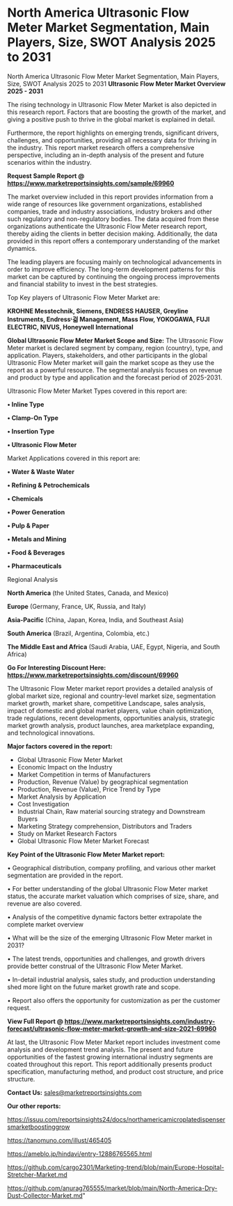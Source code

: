 # North America Ultrasonic Flow Meter Market Segmentation, Main Players, Size, SWOT Analysis 2025 to 2031
 North America Ultrasonic Flow Meter Market Segmentation, Main Players, Size, SWOT Analysis 2025 to 2031
<Strong> Ultrasonic Flow Meter Market Overview 2025 - 2031</strong>

The rising technology in Ultrasonic Flow Meter Market is also depicted in this research report. Factors that are boosting the growth of the market, and giving a positive push to thrive in the global market is explained in detail.

Furthermore, the report highlights on emerging trends, significant drivers, challenges, and opportunities, providing all necessary data for thriving in the industry. This report market research offers a comprehensive perspective, including an in-depth analysis of the present and future scenarios within the industry.

<strong>Request Sample Report @ <a href=https://www.marketreportsinsights.com/sample/69960>https://www.marketreportsinsights.com/sample/69960</a></strong>

The market overview included in this report provides information from a wide range of resources like government organizations, established companies, trade and industry associations, industry brokers and other such regulatory and non-regulatory bodies. The data acquired from these organizations authenticate the Ultrasonic Flow Meter research report, thereby aiding the clients in better decision making. Additionally, the data provided in this report offers a contemporary understanding of the market dynamics.

The leading players are focusing mainly on technological advancements in order to improve efficiency. The long-term development patterns for this market can be captured by continuing the ongoing process improvements and financial stability to invest in the best strategies.

Top Key players of Ultrasonic Flow Meter Market are:

<strong>KROHNE Messtechnik, Siemens, ENDRESS HAUSER, Greyline Instruments, Endressᶫ걺 Management, Mass Flow, YOKOGAWA, FUJI ELECTRIC, NIVUS, Honeywell International</strong>

<strong><b>Global Ultrasonic Flow Meter Market Scope and Size:</b></strong>
The Ultrasonic Flow Meter market is declared segment by company, region (country), type, and application. Players, stakeholders, and other participants in the global Ultrasonic Flow Meter market will gain the market scope as they use the report as a powerful resource. The segmental analysis focuses on revenue and product by type and application and the forecast period of 2025-2031.

Ultrasonic Flow Meter Market Types covered in this report are:

<strong>• Inline Type

• Clamp-On Type

• Insertion Type

• Ultrasonic Flow Meter</strong>

Market Applications covered in this report are:

<strong>• Water & Waste Water

• Refining & Petrochemicals

• Chemicals

• Power Generation

• Pulp & Paper

• Metals and Mining

• Food & Beverages

• Pharmaceuticals</strong> 

Regional Analysis

<strong>North America</strong> (the United States, Canada, and Mexico)

<strong>Europe</strong> (Germany, France, UK, Russia, and Italy)

<strong>Asia-Pacific</strong> (China, Japan, Korea, India, and Southeast Asia)

<strong>South America</strong> (Brazil, Argentina, Colombia, etc.)

<strong>The Middle East and Africa</strong> (Saudi Arabia, UAE, Egypt, Nigeria, and South Africa)

<strong>Go For Interesting Discount Here: <a href=https://www.marketreportsinsights.com/discount/69960>https://www.marketreportsinsights.com/discount/69960</a></strong>

The Ultrasonic Flow Meter market report provides a detailed analysis of global market size, regional and country-level market size, segmentation market growth, market share, competitive Landscape, sales analysis, impact of domestic and global market players, value chain optimization, trade regulations, recent developments, opportunities analysis, strategic market growth analysis, product launches, area marketplace expanding, and technological innovations.

<strong><b>Major factors covered in the report:</b></strong>
<ul>
  <li>Global Ultrasonic Flow Meter Market </li>
  <li>Economic Impact on the Industry</li>
  <li>Market Competition in terms of Manufacturers</li>
  <li>Production, Revenue (Value) by geographical segmentation</li>
  <li>Production, Revenue (Value), Price Trend by Type</li>
  <li>Market Analysis by Application</li>
  <li>Cost Investigation</li>
  <li>Industrial Chain, Raw material sourcing strategy and Downstream Buyers</li>
  <li>Marketing Strategy comprehension, Distributors and Traders</li>
  <li>Study on Market Research Factors</li>
  <li>Global Ultrasonic Flow Meter Market Forecast</li>
</ul>

<strong><b>Key Point of the Ultrasonic Flow Meter Market report:</b></strong>

• Geographical distribution, company profiling, and various other market segmentation are provided in the report.

• For better understanding of the global Ultrasonic Flow Meter market status, the accurate market valuation which comprises of size, share, and revenue are also covered.

• Analysis of the competitive dynamic factors better extrapolate the complete market overview

• What will be the size of the emerging Ultrasonic Flow Meter market in 2031?

• The latest trends, opportunities and challenges, and growth drivers provide better construal of the Ultrasonic Flow Meter Market.

• In-detail industrial analysis, sales study, and production understanding shed more light on the future market growth rate and scope.

• Report also offers the opportunity for customization as per the customer request.

<strong><b>View Full Report @ <a href=https://www.marketreportsinsights.com/industry-forecast/ultrasonic-flow-meter-market-growth-and-size-2021-69960>https://www.marketreportsinsights.com/industry-forecast/ultrasonic-flow-meter-market-growth-and-size-2021-69960</a></b></strong>


At last, the Ultrasonic Flow Meter Market report includes investment come analysis and development trend analysis. The present and future opportunities of the fastest growing international industry segments are coated throughout this report. This report additionally presents product specification, manufacturing method, and product cost structure, and price structure.

<strong>Contact Us:</strong>
sales@marketreportsinsights.com

<strong>Our other reports:</strong>

<a href=https://issuu.com/reportsinsights24/docs/northamericamicroplatedispensersmarketboostinggrow>https://issuu.com/reportsinsights24/docs/northamericamicroplatedispensersmarketboostinggrow</a>

<a href=https://tanomuno.com/illust/465405>https://tanomuno.com/illust/465405</a>

<a href=https://ameblo.jp/hindavi/entry-12886765565.html>https://ameblo.jp/hindavi/entry-12886765565.html</a>

<a href=https://github.com/cargo2301/Marketing-trend/blob/main/Europe-Hospital-Stretcher-Market.md>https://github.com/cargo2301/Marketing-trend/blob/main/Europe-Hospital-Stretcher-Market.md</a>

<a href=https://github.com/anurag765555/market/blob/main/North-America-Dry-Dust-Collector-Market.md>https://github.com/anurag765555/market/blob/main/North-America-Dry-Dust-Collector-Market.md</a>"
